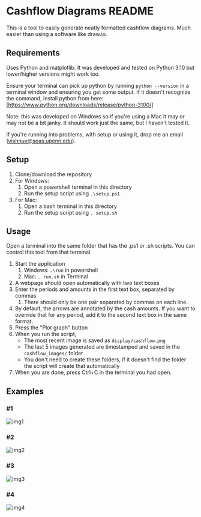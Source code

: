 # Cashflow Diagrams README

This is a tool to easily generate neatly formatted cashflow diagrams. Much easier than using a software like draw.io.

## Requirements

Uses Python and matplotlib. It was developed and tested on Python 3.10 but lower/higher versions might work too.

Ensure your terminal can pick up python by running ```python --version``` in a terminal window and ensuring you get some output.
If it doesn't recognize the command, install python from here: [https://www.python.org/downloads/release/python-3100/]

Note: this was developed on Windows so if you're using a Mac it may or may not be a bit janky. It should work just the same, but I haven't tested it. 

If you're running into problems, with setup or using it, drop me an email (vishnuv@seas.upenn.edu).

## Setup

1. Clone/download the repository
2. For Windows:
   1. Open a powershell terminal in this directory
   2. Run the setup script using ```.\setup.ps1```
3. For Mac:
   1. Open a bash terminal in this directory
   2. Run the setup script using ```. setup.sh```

## Usage

Open a terminal into the same folder that has the .ps1 or .sh scripts. You can control this tool from that terminal.

1. Start the application
   1. Windows: ```.\run``` in powershell
   2. Mac: ```. run.sh``` in Terminal
2. A webpage should open automatically with two text boxes
3. Enter the periods and amounts in the first text box, separated by commas
    1. There should only be one pair separated by commas on each line.
2. By default, the arrows are annotated by the cash amounts. If you want to override that for any period, add it to the second text box in the same format.
4. Press the "Plot graph" button
5. When you run the script,
   - The most recent image is saved as ```display/cashflow.png```
   - The last 5 images generated are timestamped and saved in the ```cashflow_images/``` folder
   - You don't need to create these folders, if it doesn't find the folder the script will create that automatically
6. When you are done, press Ctrl+C in the terminal you had open.

## Examples

### #1
![img1](https://github.com/user-attachments/assets/f3e1e6c2-be09-4a80-a88f-433a2e7cec12)

### #2
![img2](https://github.com/user-attachments/assets/784a9b01-300b-48a3-a5bb-c48ccddac226)

### #3
![img3](https://github.com/user-attachments/assets/b3101ccd-82f1-4f8a-bf9a-9aa3a6f4c49b)

### #4
![img4](https://github.com/user-attachments/assets/06b0eaec-5c65-4659-b6cb-e318f41b0144)
